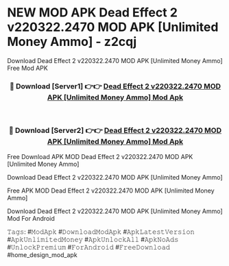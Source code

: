 # NEW MOD APK Dead Effect 2 v220322.2470 MOD APK [Unlimited Money Ammo] - z2cqj
Download Dead Effect 2 v220322.2470 MOD APK [Unlimited Money Ammo] Free Mod APK

<div align="center">
<h3>🔴 Download [Server1] 👉👉 <a href="https://apk-comot.site?title=Dead_Effect_2_v220322.2470_MOD_APK_[Unlimited_Money_Ammo]">Dead Effect 2 v220322.2470 MOD APK [Unlimited Money Ammo] Mod Apk</a></h3><br>

<h3>🔴 Download [Server2] 👉👉 <a href="https://apk-comot.site?title=Dead_Effect_2_v220322.2470_MOD_APK_[Unlimited_Money_Ammo]">Dead Effect 2 v220322.2470 MOD APK [Unlimited Money Ammo] Mod Apk</a></h3>
</div>


Free Download APK MOD Dead Effect 2 v220322.2470 MOD APK [Unlimited Money Ammo]

Download Dead Effect 2 v220322.2470 MOD APK [Unlimited Money Ammo] 

Free APK MOD Dead Effect 2 v220322.2470 MOD APK [Unlimited Money Ammo] 

Download Dead Effect 2 v220322.2470 MOD APK [Unlimited Money Ammo] Mod For Android

𝚃𝚊𝚐𝚜: #𝙼𝚘𝚍𝙰𝚙𝚔 #𝙳𝚘𝚠𝚗𝚕𝚘𝚊𝚍𝙼𝚘𝚍𝙰𝚙𝚔 #𝙰𝚙𝚔𝙻𝚊𝚝𝚎𝚜𝚝𝚅𝚎𝚛𝚜𝚒𝚘𝚗 #𝙰𝚙𝚔𝚄𝚗𝚕𝚒𝚖𝚒𝚝𝚎𝚍𝙼𝚘𝚗𝚎𝚢 #𝙰𝚙𝚔𝚄𝚗𝚕𝚘𝚌𝚔𝙰𝚕𝚕 #𝙰𝚙𝚔𝙽𝚘𝙰𝚍𝚜 #𝚄𝚗𝚕𝚘𝚌𝚔𝙿𝚛𝚎𝚖𝚒𝚞𝚖 #𝙵𝚘𝚛𝙰𝚗𝚍𝚛𝚘𝚒𝚍 #𝙵𝚛𝚎𝚎𝙳𝚘𝚠𝚗𝚕𝚘𝚊𝚍 #home_design_mod_apk